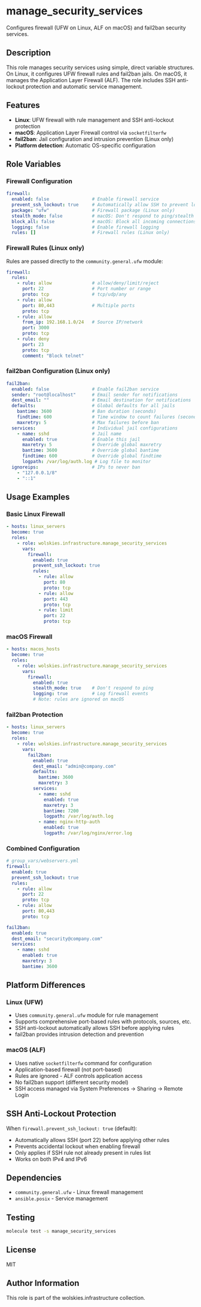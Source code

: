 # manage_security_services

Configures firewall (UFW on Linux, ALF on macOS) and fail2ban security services.

## Description

This role manages security services using simple, direct variable structures. On Linux, it configures UFW firewall rules and fail2ban jails. On macOS, it manages the Application Layer Firewall (ALF). The role includes SSH anti-lockout protection and automatic service management.

## Features

- **Linux**: UFW firewall with rule management and SSH anti-lockout protection
- **macOS**: Application Layer Firewall control via `socketfilterfw`
- **fail2ban**: Jail configuration and intrusion prevention (Linux only)
- **Platform detection**: Automatic OS-specific configuration

## Role Variables

### Firewall Configuration

```yaml
firewall:
  enabled: false                # Enable firewall service
  prevent_ssh_lockout: true     # Automatically allow SSH to prevent lockout
  package: "ufw"                # Firewall package (Linux only)
  stealth_mode: false           # macOS: Don't respond to ping/stealth mode
  block_all: false              # macOS: Block all incoming connections
  logging: false                # Enable firewall logging
  rules: []                     # Firewall rules (Linux only)
```

### Firewall Rules (Linux only)

Rules are passed directly to the `community.general.ufw` module:

```yaml
firewall:
  rules:
    - rule: allow               # allow/deny/limit/reject
      port: 22                  # Port number or range
      proto: tcp                # tcp/udp/any
    - rule: allow
      port: 80,443              # Multiple ports
      proto: tcp
    - rule: allow
      from_ip: 192.168.1.0/24   # Source IP/network
      port: 3000
      proto: tcp
    - rule: deny
      port: 23
      proto: tcp
      comment: "Block telnet"
```

### fail2ban Configuration (Linux only)

```yaml
fail2ban:
  enabled: false                # Enable fail2ban service
  sender: "root@localhost"      # Email sender for notifications
  dest_email: ""                # Email destination for notifications
  defaults:                     # Global defaults for all jails
    bantime: 3600               # Ban duration (seconds)
    findtime: 600               # Time window to count failures (seconds)
    maxretry: 5                 # Max failures before ban
  services:                     # Individual jail configurations
    - name: sshd                # Jail name
      enabled: true             # Enable this jail
      maxretry: 5               # Override global maxretry
      bantime: 3600             # Override global bantime
      findtime: 600             # Override global findtime
      logpath: /var/log/auth.log # Log file to monitor
  ignoreips:                    # IPs to never ban
    - "127.0.0.1/8"
    - "::1"
```

## Usage Examples

### Basic Linux Firewall

```yaml
- hosts: linux_servers
  become: true
  roles:
    - role: wolskies.infrastructure.manage_security_services
      vars:
        firewall:
          enabled: true
          prevent_ssh_lockout: true
          rules:
            - rule: allow
              port: 80
              proto: tcp
            - rule: allow
              port: 443
              proto: tcp
            - rule: limit
              port: 22
              proto: tcp
```

### macOS Firewall

```yaml
- hosts: macos_hosts
  become: true
  roles:
    - role: wolskies.infrastructure.manage_security_services
      vars:
        firewall:
          enabled: true
          stealth_mode: true    # Don't respond to ping
          logging: true         # Log firewall events
          # Note: rules are ignored on macOS
```

### fail2ban Protection

```yaml
- hosts: linux_servers
  become: true
  roles:
    - role: wolskies.infrastructure.manage_security_services
      vars:
        fail2ban:
          enabled: true
          dest_email: "admin@company.com"
          defaults:
            bantime: 3600
            maxretry: 3
          services:
            - name: sshd
              enabled: true
              maxretry: 3
              bantime: 7200
              logpath: /var/log/auth.log
            - name: nginx-http-auth
              enabled: true
              logpath: /var/log/nginx/error.log
```

### Combined Configuration

```yaml
# group_vars/webservers.yml
firewall:
  enabled: true
  prevent_ssh_lockout: true
  rules:
    - rule: allow
      port: 22
      proto: tcp
    - rule: allow
      port: 80,443
      proto: tcp

fail2ban:
  enabled: true
  dest_email: "security@company.com"
  services:
    - name: sshd
      enabled: true
      maxretry: 3
      bantime: 3600
```

## Platform Differences

### Linux (UFW)
- Uses `community.general.ufw` module for rule management
- Supports comprehensive port-based rules with protocols, sources, etc.
- SSH anti-lockout automatically allows SSH before applying rules
- fail2ban provides intrusion detection and prevention

### macOS (ALF)
- Uses native `socketfilterfw` command for configuration
- Application-based firewall (not port-based)
- Rules are ignored - ALF controls application access
- No fail2ban support (different security model)
- SSH access managed via System Preferences → Sharing → Remote Login

## SSH Anti-Lockout Protection

When `firewall.prevent_ssh_lockout: true` (default):
- Automatically allows SSH (port 22) before applying other rules
- Prevents accidental lockout when enabling firewall
- Only applies if SSH rule not already present in rules list
- Works on both IPv4 and IPv6

## Dependencies

- `community.general.ufw` - Linux firewall management
- `ansible.posix` - Service management

## Testing

```bash
molecule test -s manage_security_services
```

## License

MIT

## Author Information

This role is part of the wolskies.infrastructure collection.
